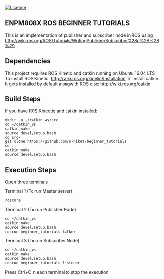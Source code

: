 [![License](https://img.shields.io/badge/License-BSD%203--Clause-blue.svg)](https://opensource.org/licenses/BSD-3-Clause)
## ENPM808X ROS BEGINNER TUTORIALS
This is an implementation of publisher and subscriber node in ROS using 
http://wiki.ros.org/ROS/Tutorials/WritingPublisherSubscriber%28c%2B%2B%29

## Dependencies
This project requires ROS Kinetic and catkin running on Ubuntu 16.04 LTS
To install ROS Kinetic:
http://wiki.ros.org/kinetic/Installation
To install catkin: 
It gets installed by default alongwith ROS
else:  http://wiki.ros.org/catkin

## Build Steps
If you have ROS Kinectic and catkin installed: 
```
mkdir -p ~/catkin_ws/src
cd ~/catkin_ws
catkin_make 
source devel/setup.bash
cd src/
git clone https://github.com/s-niket/beginner_tutorials
cd ..
catkin_make
source devel/setup.bash
```

## Execution Steps
Open three terminals 

Terminal 1 (To run Master server)
```
roscore
```

Terminal 2 (To run Publisher Node)
```
cd ~/catkin_ws
catkin_make
source devel/setup.bash
rosrun beginner_tutorials talker
```
Terminal 3 (To run Subscriber Node)
```
cd ~/catkin_ws
catkin_make
source devel/setup.bash
rosrun beginner_tutorials listener
```
Press Ctrl+C in each terminal to stop the execution
